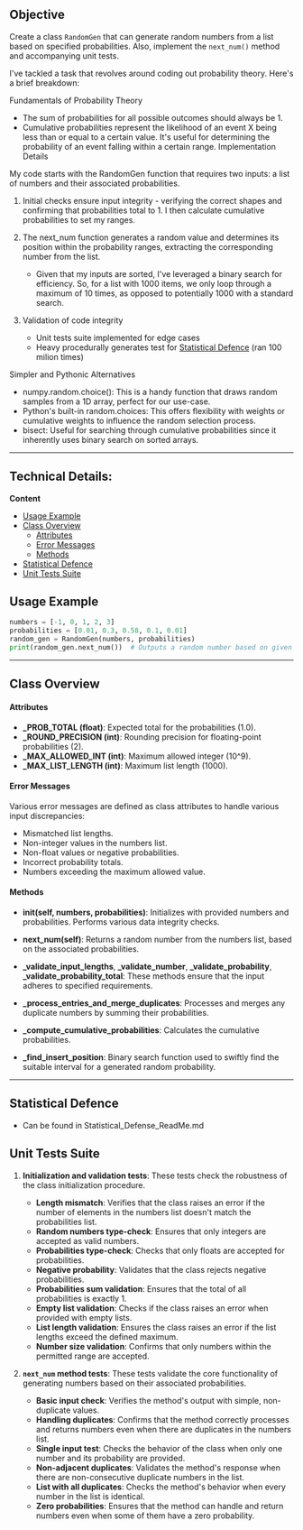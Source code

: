 ## Objective
Create a class `RandomGen` that can generate random numbers from a list based on specified probabilities. 
Also, implement the `next_num()` method and accompanying unit tests.

I've tackled a task that revolves around coding out probability theory. Here's a brief breakdown:

Fundamentals of Probability Theory

- The sum of probabilities for all possible outcomes should always be 1.
- Cumulative probabilities represent the likelihood of an event X being less than or equal to a certain value. It's useful for determining the probability of an event falling within a certain range.
Implementation Details

My code starts with the RandomGen function that requires two inputs: a list of numbers and their associated probabilities.

1. Initial checks ensure input integrity - verifying the correct shapes and confirming that probabilities total to 1. I then calculate cumulative probabilities to set my ranges.

2. The next_num function generates a random value and determines its position within the probability ranges, extracting the corresponding number from the list.
   - Given that my inputs are sorted, I've leveraged a binary search for efficiency. So, for a list with 1000 items, we only loop through a maximum of 10 times, as opposed to potentially 1000 with a standard search.

3. Validation of code integrity
    - Unit tests suite implemented for edge cases
    - Heavy procedurally generates test for [Statistical Defence](./#Statistical_Defense_ReadMe.md) (ran 100 milion times)

Simpler and Pythonic Alternatives

- numpy.random.choice(): This is a handy function that draws random samples from a 1D array, perfect for our use-case.
- Python's built-in random.choices: This offers flexibility with weights or cumulative weights to influence the random selection process.
- bisect: Useful for searching through cumulative probabilities since it inherently uses binary search on sorted arrays.





-----

## Technical Details:

**Content**
- [Usage Example](#usage-example)
- [Class Overview](#class-overview)
    - [Attributes](#attributes)
    - [Error Messages](#error-messages)
    - [Methods](#methods)
- [Statistical Defence](#statistical-defence)
- [Unit Tests Suite](#unit-tests-suite)





## Usage Example
```python
numbers = [-1, 0, 1, 2, 3]
probabilities = [0.01, 0.3, 0.58, 0.1, 0.01]
random_gen = RandomGen(numbers, probabilities)
print(random_gen.next_num())  # Outputs a random number based on given probabilities.
```

---

## Class Overview

#### Attributes
- **_PROB_TOTAL (float)**: Expected total for the probabilities (1.0).
- **_ROUND_PRECISION (int)**: Rounding precision for floating-point probabilities (2).
- **_MAX_ALLOWED_INT (int)**: Maximum allowed integer (10^9).
- **_MAX_LIST_LENGTH (int)**: Maximum list length (1000).

#### Error Messages
Various error messages are defined as class attributes to handle various input discrepancies:
- Mismatched list lengths.
- Non-integer values in the numbers list.
- Non-float values or negative probabilities.
- Incorrect probability totals.
- Numbers exceeding the maximum allowed value.

#### Methods
- **__init__(self, numbers, probabilities)**: Initializes with provided numbers and probabilities. Performs various data integrity checks.
  
- **next_num(self)**: Returns a random number from the numbers list, based on the associated probabilities.
  
- **_validate_input_lengths**, **_validate_number**, **_validate_probability**, **_validate_probability_total**: These methods ensure that the input adheres to specified requirements.
  
- **_process_entries_and_merge_duplicates**: Processes and merges any duplicate numbers by summing their probabilities.
  
- **_compute_cumulative_probabilities**: Calculates the cumulative probabilities.
  
- **_find_insert_position**: Binary search function used to swiftly find the suitable interval for a generated random probability.

---

## Statistical Defence 
- Can be found in Statistical_Defense_ReadMe.md 

## Unit Tests Suite
1. **Initialization and validation tests**: These tests check the robustness of the class initialization procedure.
   - **Length mismatch**: Verifies that the class raises an error if the number of elements in the numbers list doesn't match the probabilities list.
   - **Random numbers type-check**: Ensures that only integers are accepted as valid numbers.
   - **Probabilities type-check**: Checks that only floats are accepted for probabilities.
   - **Negative probability**: Validates that the class rejects negative probabilities.
   - **Probabilities sum validation**: Ensures that the total of all probabilities is exactly 1.
   - **Empty list validation**: Checks if the class raises an error when provided with empty lists.
   - **List length validation**: Ensures the class raises an error if the list lengths exceed the defined maximum.
   - **Number size validation**: Confirms that only numbers within the permitted range are accepted.
   
2. **`next_num` method tests**: These tests validate the core functionality of generating numbers based on their associated probabilities.
   - **Basic input check**: Verifies the method's output with simple, non-duplicate values.
   - **Handling duplicates**: Confirms that the method correctly processes and returns numbers even when there are duplicates in the numbers list.
   - **Single input test**: Checks the behavior of the class when only one number and its probability are provided.
   - **Non-adjacent duplicates**: Validates the method's response when there are non-consecutive duplicate numbers in the list.
   - **List with all duplicates**: Checks the method's behavior when every number in the list is identical.
   - **Zero probabilities**: Ensures that the method can handle and return numbers even when some of them have a zero probability.

